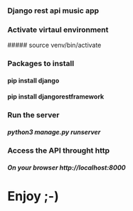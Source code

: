 ### Django rest api music app


### Activate virtaul environment

##### source venv/bin/activate

### Packages to install

#### pip install django

#### pip install djangorestframework

### Run the server 

##### python3 manage.py runserver 

### Access the API throught http

##### On your browser http://localhost:8000


# Enjoy ;-)



